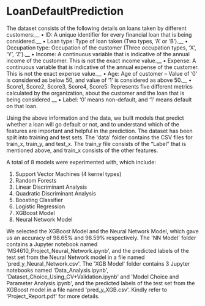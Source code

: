 # LoanDefaultPrediction
The dataset consists of the following details on loans taken by different customers:__
• ID: A unique identifier for every financial loan that is being considered.__
• Loan type: Type of loan taken (Two types, ‘A’ or ‘B’).__
• Occupation type: Occupation of the customer (Three occupation types, ‘X’, ‘Y’, ‘Z’).__
• Income: A continuous variable that is indicative of the annual income of the customer. This is not the exact income value.__
• Expense: A continuous variable that is indicative of the annual expense of the customer. This is not the exact expense value.__
• Age: Age of customer – Value of ‘0’ is considered as below 50, and value of ‘1’ is considered as above 50.__
• Score1, Score2, Score3, Score4, Score5: Represents five different metrics calculated by the organization, about the customer and the loan that is being considered.__
• Label: ‘0’ means non-default, and ‘1’ means default on that loan.

Using the above information and the data, we built models that predict whether a loan will go default or not, and to understand which of the features are important and helpful in the prediction. The dataset has been split into training and test sets. The 'data' folder contains the CSV files for train_x, train_y, and test_x. The train_y file consists of the “Label” that is mentioned above, and train_x consists of the other features. 

A total of 8 models were experimented with, which include:
1) Support Vector Machines (4 kernel types)
2) Random Forests
3) Linear Discriminant Analysis
4) Quadratic Discriminant Analysis
5) Boosting Classifier
6) Logistic Regression
7) XGBoost Model
8) Neural Network Model

We selected the XGBoost Model and the Neural Network Model, which gave us an accuracy of 98.65% and 98.59% respectively. The 'NN Model' folder contains a Jupyter notebook named 'MS4610_Project_Neural_Network.ipynb', and the predicted labels of the test set from the Neural Network model in a file named 'pred_y_Neural_Network.csv'. The 'XGB Model' folder contains 3 Jupyter notebooks named 'Data_Analysis.ipynb', 'Dataset_Choice_Using_CV+Validation.ipynb' and 'Model Choice and Parameter Analysis.ipynb', and the predicted labels of the test set from the XGBoost model in a file named 'pred_y_XGB.csv'. Kindly refer to 'Project_Report.pdf' for more details.

